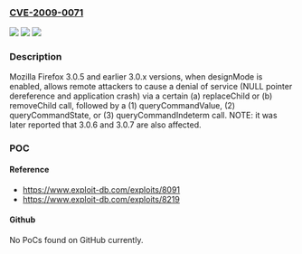 ### [CVE-2009-0071](https://cve.mitre.org/cgi-bin/cvename.cgi?name=CVE-2009-0071)
![](https://img.shields.io/static/v1?label=Product&message=n%2Fa&color=blue)
![](https://img.shields.io/static/v1?label=Version&message=n%2Fa&color=blue)
![](https://img.shields.io/static/v1?label=Vulnerability&message=n%2Fa&color=brighgreen)

### Description

Mozilla Firefox 3.0.5 and earlier 3.0.x versions, when designMode is enabled, allows remote attackers to cause a denial of service (NULL pointer dereference and application crash) via a certain (a) replaceChild or (b) removeChild call, followed by a (1) queryCommandValue, (2) queryCommandState, or (3) queryCommandIndeterm call.  NOTE: it was later reported that 3.0.6 and 3.0.7 are also affected.

### POC

#### Reference
- https://www.exploit-db.com/exploits/8091
- https://www.exploit-db.com/exploits/8219

#### Github
No PoCs found on GitHub currently.

